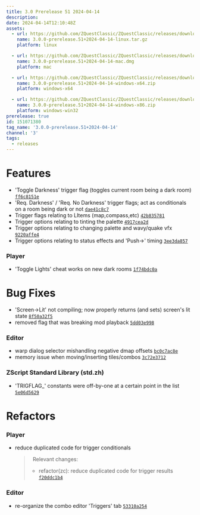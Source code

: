 ```yaml
---
title: 3.0 Prerelease 51 2024-04-14
description: 
date: 2024-04-14T12:10:48Z
assets: 
  - url: https://github.com/ZQuestClassic/ZQuestClassic/releases/download/3.0.0-prerelease.51%2B2024-04-14/3.0.0-prerelease.51%2B2024-04-14-linux.tar.gz
    name: 3.0.0-prerelease.51+2024-04-14-linux.tar.gz
    platform: linux

  - url: https://github.com/ZQuestClassic/ZQuestClassic/releases/download/3.0.0-prerelease.51%2B2024-04-14/3.0.0-prerelease.51%2B2024-04-14-mac.dmg
    name: 3.0.0-prerelease.51+2024-04-14-mac.dmg
    platform: mac

  - url: https://github.com/ZQuestClassic/ZQuestClassic/releases/download/3.0.0-prerelease.51%2B2024-04-14/3.0.0-prerelease.51%2B2024-04-14-windows-x64.zip
    name: 3.0.0-prerelease.51+2024-04-14-windows-x64.zip
    platform: windows-x64

  - url: https://github.com/ZQuestClassic/ZQuestClassic/releases/download/3.0.0-prerelease.51%2B2024-04-14/3.0.0-prerelease.51%2B2024-04-14-windows-x86.zip
    name: 3.0.0-prerelease.51+2024-04-14-windows-x86.zip
    platform: windows-win32
prerelease: true
id: 151071380
tag_name: '3.0.0-prerelease.51+2024-04-14'
channel: '3'
tags:
  - releases
---
```





# Features

- 'Toggle Darkness' trigger flag (toggles current room being a dark room) [`ff6c8151e`](https://github.com/ZQuestClassic/ZQuestClassic/commit/ff6c8151e9f96634bb483f69287f206c35978229)
- 'Req. Darkness' / 'Req. No Darkness' trigger flags; act as conditionals on a room being dark or not [`dae41c8c7`](https://github.com/ZQuestClassic/ZQuestClassic/commit/dae41c8c720d4e61ef78577f5828a213f2946c90)
- Trigger flags relating to LItems (map,compass,etc) [`42b835781`](https://github.com/ZQuestClassic/ZQuestClassic/commit/42b835781f8fa8ae1a86949ebd6bfcf4451f90ec)
- Trigger options relating to tinting the palette [`4917cea2d`](https://github.com/ZQuestClassic/ZQuestClassic/commit/4917cea2d2c415692b66fd888a1cebca513ab268)
- Trigger options relating to changing palette and wavy/quake vfx [`9220affe4`](https://github.com/ZQuestClassic/ZQuestClassic/commit/9220affe4a769e738ed70e8668ad319f5b46f5a2)
- Trigger options relating to status effects and 'Push->' timing [`3ee3da857`](https://github.com/ZQuestClassic/ZQuestClassic/commit/3ee3da857388bfcad3fb65462f7eaf5cdae05484)

### Player

- 'Toggle Lights' cheat works on new dark rooms [`1f74bdc0a`](https://github.com/ZQuestClassic/ZQuestClassic/commit/1f74bdc0a2c25e3972cb6e104914eaae85cfa5b4)

# Bug Fixes

- 'Screen->Lit' not compiling; now properly returns (and sets) screen's lit state [`8f50a32f5`](https://github.com/ZQuestClassic/ZQuestClassic/commit/8f50a32f5a85b3717494065106ff2e0a1c074e94)
- removed flag that was breaking mod playback [`5dd03e998`](https://github.com/ZQuestClassic/ZQuestClassic/commit/5dd03e9986bd84f53f955ed217826796b1ef7778)

### Editor

- warp dialog selector mishandling negative dmap offsets [`bc0c7ac8e`](https://github.com/ZQuestClassic/ZQuestClassic/commit/bc0c7ac8e105c4f16d02186b72e4aacc777af0fb)
- memory issue when moving/inserting tiles/combos [`3c72e3712`](https://github.com/ZQuestClassic/ZQuestClassic/commit/3c72e37128477a3cfae9e533f81c6966373ac2dc)

### ZScript Standard Library (std.zh)

- 'TRIGFLAG_' constants were off-by-one at a certain point in the list [`5e06d5629`](https://github.com/ZQuestClassic/ZQuestClassic/commit/5e06d56299e048c7b3aaa116f1a46bfc5b8c86be)

# Refactors

### Player

- reduce duplicated code for trigger conditionals
   >&nbsp;
   >Relevant changes:
   > - refactor(zc): reduce duplicated code for trigger results [`f20ddc1b4`](https://github.com/ZQuestClassic/ZQuestClassic/commit/f20ddc1b4931f8a48f5779b1ba23e5e6bd5eec32)

### Editor

- re-organize the combo editor 'Triggers' tab [`53310a254`](https://github.com/ZQuestClassic/ZQuestClassic/commit/53310a2541ee9ebd4c50d48c2de1b349659fc34a)

